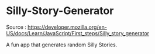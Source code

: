 # Silly-Story-Generator
Source : https://developer.mozilla.org/en-US/docs/Learn/JavaScript/First_steps/Silly_story_generator

A fun app that generates random Silly Stories.
